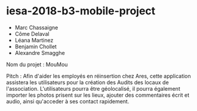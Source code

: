 # iesa-2018-b3-mobile-project

* Marc Chassaigne
* Côme Delaval 
* Léana Martinez
* Benjamin Chollet
* Alexandre Smagghe

Nom du projet : MouMou

Pitch : 
Afin d'aider les employés en réinsertion chez Ares, cette application assistera les utilisateurs pour la création des Audits des locaux de l'association.
L'utilisateurs pourra être géolocalisé, il pourra également importer les photos prisent sur les lieux, ajouter des commentaires écrit et audio, ainsi qu'acceder à ses contact rapidement.

